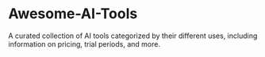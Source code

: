 # Awesome-AI-Tools
A curated collection of AI tools categorized by their different uses, including information on pricing, trial periods, and more.
